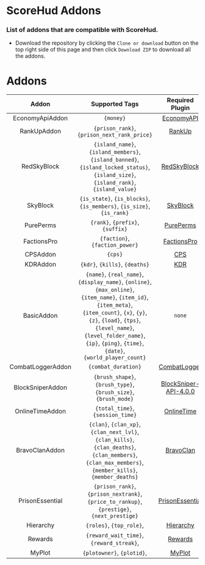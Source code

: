 # ScoreHud Addons

### List of addons that are compatible with ScoreHud.

- Download the repository by clicking the `Clone or download` button on the top right side of this page and then click `Download ZIP` to download all the addons.

# Addons 

|Addon|Supported Tags|Required Plugin|
|:--:|:--:|:--:|
|EconomyApiAddon|`{money}`|[EconomyAPI](https://github.com/poggit-orphanage/EconomyS/tree/master/EconomyAPI)|
|RankUpAddon|`{prison_rank}`, `{prison_next_rank_price}`|[RankUp](https://github.com/falkirks/RankUp)|
|RedSkyBlock| `{island_name}`, `{island_members}`, `{island_banned}`, `{island_locked_status}`, `{island_size}`, `{island_rank}`, `{island_value}`|[RedSkyBlock](https://github.com/RedCraftGH/RedSkyBlock)|
|SkyBlock|`{is_state}`, `{is_blocks}`, `{is_members}`, `{is_size}`, `{is_rank}`|[SkyBlock](https://github.com/GiantQuartz/SkyBlock)|
|PurePerms|`{rank}`, `{prefix}`, `{suffix}`|[PurePerms](https://github.com/poggit-orphanage/PurePerms)|
|FactionsPro|`{faction}`, `{faction_power}`|[FactionsPro](https://github.com/poggit-orphanage/FactionsPro)|
|CPSAddon|`{cps}`|[CPS](https://github.com/JackMD/CPS)|
|KDRAddon|`{kdr}`, `{kills}`, `{deaths}`|[KDR](https://github.com/JackMD/KDR)|
|BasicAddon|`{name}`, `{real_name}`, `{display_name}`, `{online}`, `{max_online}`, `{item_name}`, `{item_id}`, `{item_meta}`, `{item_count}`, `{x}`, `{y}`, `{z}`, `{load}`, `{tps}`, `{level_name}`, `{level_folder_name}`, `{ip}`, `{ping}`, `{time}`, `{date}`, `{world_player_count}`|`none`|
|CombatLoggerAddon|`{combat_duration}`|[CombatLogger](https://poggit.pmmp.io/ci/JackNoordhuis/PocketMine-Plugins/CombatLogger)|
|BlockSniperAddon|`{brush_shape}`, `{brush_type}`, `{brush_size}`, `{brush_mode}`|[BlockSniper-API-4.0.0](https://github.com/BlockHorizons/BlockSniper/tree/API-4.0.0)|
|OnlineTimeAddon|`{total_time}`, `{session_time}`|[OnlineTime](https://github.com/Zedstar16/OnlineTime)|
|BravoClanAddon| `{clan}`, `{clan_xp}`, `{clan_next_lvl}`, `{clan_kills}`, `{clan_deaths}`, `{clan_members}`, `{clan_max_members}`, `{member_kills}`, `{member_deaths}`| [BravoClan](https://github.com/Itzdvbravo/BravoClan)|
|PrisonEssential| `{prison_rank}`, `{prison_nextrank}`, `{price_to_rankup}`, `{prestige}`, `{next_prestige}`|[PrisonEssential](https://github.com/iZeaoGamer/PrisonEssential)|
|Hierarchy| `{roles}`, `{top_role}`,|[Hierarchy](https://github.com/CortexPE/Hierarchy)|
|Rewards| `{reward_wait_time}`, `{reward_streak}`,|[Rewards](https://github.com/Wertzui123/Rewards)|
|MyPlot| `{plotowner}`, `{plotid}`,|[MyPlot](https://github.com/jasonwynn10/MyPlot)|

